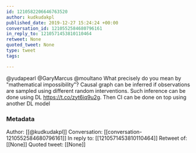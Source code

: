 ```yaml
---
id: 1210582206646763520
author: kudkudakpl
published_date: 2019-12-27 15:24:24 +00:00
conversation_id: 1210552584680796161
in_reply_to: 1210571453810110464
retweet: None
quoted_tweet: None
type: tweet
tags:

---
```


@yudapearl @GaryMarcus @moultano What precisely do you mean by "mathematical impossibility"? Causal graph can be inferred if observations are sampled using different random interventions. Such inference can be done using DL https://t.co/zyt6iq9u2g. Then CI can be done on top using another DL model

### Metadata

Author: [[@kudkudakpl]]
Conversation: [[conversation-1210552584680796161]]
In reply to: [[1210571453810110464]]
Retweet of: [[None]]
Quoted tweet: [[None]]
